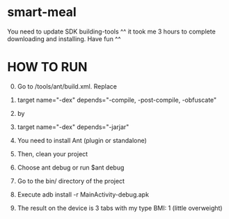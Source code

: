 smart-meal
==========

You need to update SDK building-tools ^^ it took me 3 hours to complete downloading and installing. Have fun ^^


HOW TO RUN
==========

0. Go to <SDK>/tools/ant/build.xml. Replace 

1. target name="-dex" depends="-compile, -post-compile, -obfuscate"
2. by
3. target name="-dex" depends="-jarjar"

4. You need to install Ant (plugin or standalone)
5. Then, clean your project
6. Choose ant debug or run $ant debug
7. Go to the bin/ directory of the project
8. Execute adb install -r MainActivity-debug.apk
9. The result on the device is 3 tabs with my type BMI: 1 (little overweight)
